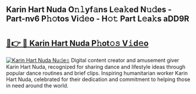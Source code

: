 ## Karin Hart Nuda O𝚗𝚕yf𝚊ns L𝚎a𝚔ed N𝚞𝚍es - Part-nv6 P𝚑𝚘tos Vi𝚍𝚎o - H𝚘𝚝 Part L𝚎a𝚔s aDD9R

# <h2><a href="http://kf53bgu.oniu.top/?m=Karin+Hart+Nuda">🔗👉 🔴 Karin Hart Nuda P𝚑ot𝚘𝚜 V𝚒d𝚎o</a></h2>

[![Karin Hart Nuda Nu𝚍e𝚜](https://i.imgur.com/0qMVB7G.gif)](http://kf53bgu.oniu.top/?m=Karin+Hart+Nuda)
Digital content creator and amusement giver Karin Hart Nuda, recognized for sharing dance and lifestyle ideas through popular dance routines and brief clips. Inspiring humanitarian worker Karin Hart Nuda, celebrated for their dedication and commitment to helping those in need around the world.  

